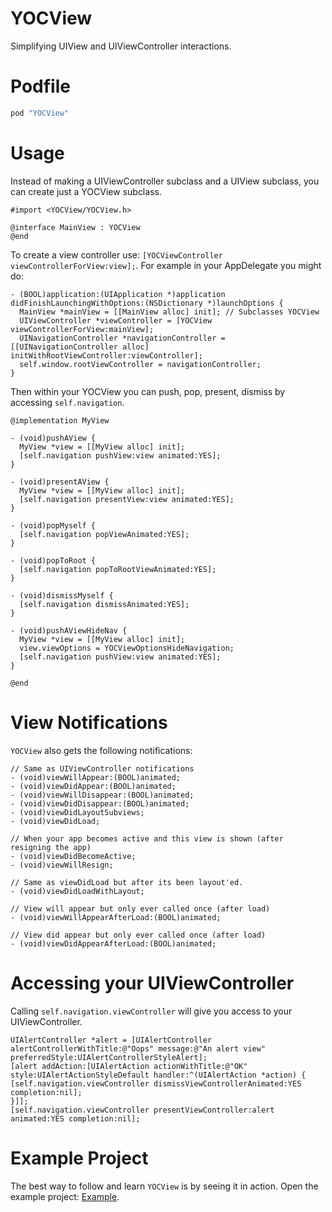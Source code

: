 YOCView
=========

Simplifying UIView and UIViewController interactions.

# Podfile

```ruby
pod "YOCView"
```

# Usage

Instead of making a UIViewController subclass and a UIView subclass, you can create just a YOCView subclass.

```objc
#import <YOCView/YOCView.h>

@interface MainView : YOCView
@end
```


To create a view controller use: `[YOCViewController viewControllerForView:view];`. For example in your AppDelegate you might do:

```objc
- (BOOL)application:(UIApplication *)application didFinishLaunchingWithOptions:(NSDictionary *)launchOptions {
  MainView *mainView = [[MainView alloc] init]; // Subclasses YOCView
  UIViewController *viewController = [YOCView viewControllerForView:mainView];
  UINavigationController *navigationController = [[UINavigationController alloc] initWithRootViewController:viewController];
  self.window.rootViewController = navigationController;
}
```

Then within your YOCView you can push, pop, present, dismiss by accessing `self.navigation`.

```objc
@implementation MyView

- (void)pushAView {
  MyView *view = [[MyView alloc] init];
  [self.navigation pushView:view animated:YES];
}

- (void)presentAView {
  MyView *view = [[MyView alloc] init];
  [self.navigation presentView:view animated:YES];
}

- (void)popMyself {
  [self.navigation popViewAnimated:YES];
}

- (void)popToRoot {
  [self.navigation popToRootViewAnimated:YES];
}

- (void)dismissMyself {
  [self.navigation dismissAnimated:YES];
}

- (void)pushAViewHideNav {
  MyView *view = [[MyView alloc] init];
  view.viewOptions = YOCViewOptionsHideNavigation;
  [self.navigation pushView:view animated:YES];
}

@end
```

# View Notifications

`YOCView` also gets the following notifications:

```objc
// Same as UIViewController notifications
- (void)viewWillAppear:(BOOL)animated;
- (void)viewDidAppear:(BOOL)animated;
- (void)viewWillDisappear:(BOOL)animated;
- (void)viewDidDisappear:(BOOL)animated;
- (void)viewDidLayoutSubviews;
- (void)viewDidLoad;

// When your app becomes active and this view is shown (after resigning the app)
- (void)viewDidBecomeActive;
- (void)viewWillResign;

// Same as viewDidLoad but after its been layout'ed.
- (void)viewDidLoadWithLayout;

// View will appear but only ever called once (after load)
- (void)viewWillAppearAfterLoad:(BOOL)animated;

// View did appear but only ever called once (after load)
- (void)viewDidAppearAfterLoad:(BOOL)animated;
```

# Accessing your UIViewController

Calling `self.navigation.viewController` will give you access to your UIViewController.

```objc
UIAlertController *alert = [UIAlertController alertControllerWithTitle:@"Oops" message:@"An alert view" preferredStyle:UIAlertControllerStyleAlert];
[alert addAction:[UIAlertAction actionWithTitle:@"OK" style:UIAlertActionStyleDefault handler:^(UIAlertAction *action) {
[self.navigation.viewController dismissViewControllerAnimated:YES completion:nil];
}]];
[self.navigation.viewController presentViewController:alert animated:YES completion:nil];
```

# Example Project

The best way to follow and learn `YOCView` is by seeing it in action. Open the example project: [Example](https://github.com/gabriel/YOCView/tree/master/Example).

